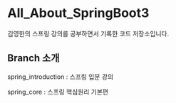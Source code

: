 # All_About_SpringBoot3
김영한의 스프링 강의를 공부하면서 기록한 코드 저장소입니다. 

## Branch 소개 
spring_introduction : 스프링 입문 강의

spring_core : 스프링 핵심원리 기본편 
